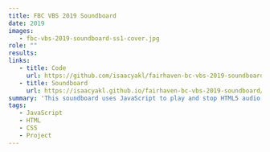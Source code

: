 ```yaml
---
title: FBC VBS 2019 Soundboard
date: 2019
images:
   - fbc-vbs-2019-soundboard-ss1-cover.jpg
role: ""
results:
links:
   - title: Code
     url: https://github.com/isaacyakl/fairhaven-bc-vbs-2019-soundboard
   - title: Soundboard
     url: https://isaacyakl.github.io/fairhaven-bc-vbs-2019-soundboard/
summary: 'This soundboard uses JavaScript to play and stop HTML5 audio elements via preset keybinds. It was made to add sound effects to my church''s VBS skits. The sounds include a VBS theme song made by <a href="https://www.instagram.com/337_productions/" rel="noopener noreferrer">337</a>, scene soundscapes, and sound effects. Preset audio files, collected from freesound.org, are loaded via HTML5 semantic audio elements and triggered by JavaScript keybinds. This was made in a couple hours, but if I made it again I would probably add volume control, make it mobile-friendly, and add a way to load custom sounds for future reusability.'
tags:
   - JavaScript
   - HTML
   - CSS
   - Project
---
```

